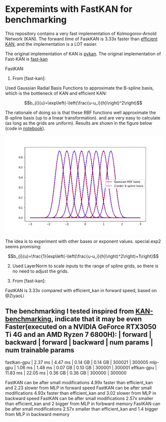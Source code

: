 # Experemints with FastKAN for benchmarking


This repository contains a very fast implementation of Kolmogorov-Arnold Network (KAN). The forward time of FaskKAN is 3.33x faster than [efficient KAN](https://github.com/Blealtan/efficient-kan), and the implementation is a LOT easier.

The original implementation of KAN is [pykan](https://github.com/KindXiaoming/pykan).
The original implementation of Fast-KAN is [fast-kan](https://github.com/ZiyaoLi/fast-kan)

FastKAN:

1. From [fast-kan]:

Used Gaussian Radial Basis Functions to approximate the B-spline basis, which is the bottleneck of KAN and efficient KAN:

$$b_{i}(u)=\exp\left(-\left(\frac{u-u_i}{h}\right)^2\right)$$

The rationale of doing so is that these RBF functions well approximate the B-spline basis (up to a linear transformation). and are very easy to calculate (as long as the grids are uniform). Results are shown in the figure below (code in [notebook](draw_spline_basis.ipynb)). 

![RBF well approximates 3-order B-spline basis.](img/compare_basis.png)

The idea is to experiment with other bases or exponent values. special.exp2 seems promising:

$$b_{i}(u)=\frac{1}{exp\left(-\left(\frac{u-u_i}{h}\right)^2\right)+1\right}$$

2. Used LayerNorm to scale inputs to the range of spline grids, so there is no need to adjust the grids.

3. From [fast-kan]:

FastKAN is 3.33x compared with efficient_kan in forward speed, based on @ZiyaoLi 

The benchmarking I tested inspired from [KAN-benchmarking](https://github.com/Jerry-Master/KAN-benchmarking),
indicate that it may be even Faster(executed on a NVIDIA GeForce RTX3050 Ti 4G and an AMD Ryzen 7 6800H):
             |      forward  |     backward  |      forward  |     backward  |   num params  |  num trainable params
----------------------------------------------------------------------------------------------------------------------------------
fastkan-gpu  |      2.37 ms  |      4.47 ms  |      0.14 GB  |      0.14 GB  |       300021  |                300005
mlp-gpu      |      1.06 ms  |      1.48 ms  |      0.07 GB  |      0.10 GB  |       300001  |                300001
effkan-gpu   |     11.83 ms  |     22.05 ms  |      0.36 GB  |      0.36 GB  |       300000  |                300000

FastKAN can be after small modifications 4.99x faster than efficient_kan and 2.23 slower from MLP in forward speed
FastKAN can be after small modifications 4.93x faster than efficient_kan and 3.02 slower from MLP in backward speed
FastKAN can be after small modifications 2.57x smaller than efficient_kan and 2 bigger from MLP in forbward memory
FastKAN can be after small modifications 2.57x smaller than efficient_kan and 1.4 bigger from MLP in backward memory
